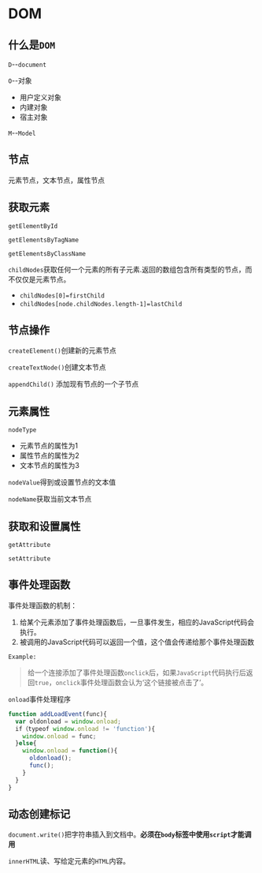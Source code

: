 # DOM

## 什么是`DOM`
`D`--`document`


`O`--对象
- 用户定义对象
- 内建对象
- 宿主对象

`M`--`Model`

## 节点

元素节点，文本节点，属性节点

## 获取元素

`getElementById`

`getElementsByTagName`

`getElementsByClassName`

`childNodes`获取任何一个元素的所有子元素.返回的数组包含所有类型的节点，而不仅仅是元素节点。
- `childNodes[0]=firstChild`
- `childNodes[node.childNodes.length-1]=lastChild`

## 节点操作

`createElement()`创建新的元素节点

`createTextNode()`创建文本节点

`appendChild()` 添加现有节点的一个子节点 

## 元素属性

`nodeType`
- 元素节点的属性为1
- 属性节点的属性为2
- 文本节点的属性为3

`nodeValue`得到或设置节点的文本值

`nodeName`获取当前文本节点


## 获取和设置属性
`getAttribute`

`setAttribute`

## 事件处理函数

事件处理函数的机制：

1. 给某个元素添加了事件处理函数后，一旦事件发生，相应的JavaScript代码会执行。
2. 被调用的JavaScript代码可以返回一个值，这个值会传递给那个事件处理函数

`Example:`
>给一个连接添加了事件处理函数`onclick`后，如果`JavaScript`代码执行后返回`true`，`onclick`事件处理函数会认为‘这个链接被点击了’。

`onload`事件处理程序
```javascript
function addLoadEvent(func){
  var oldonload = window.onload;
  if（typeof window.onload != 'function'){
    window.onload = func;
  }else{
    window.onload = function(){
      oldonload();
      func();
    }
  }
}
```


## 动态创建标记
`document.write()`把字符串插入到文档中。**必须在`body`标签中使用`script`才能调用**

`innerHTML`读、写给定元素的`HTML`内容。
